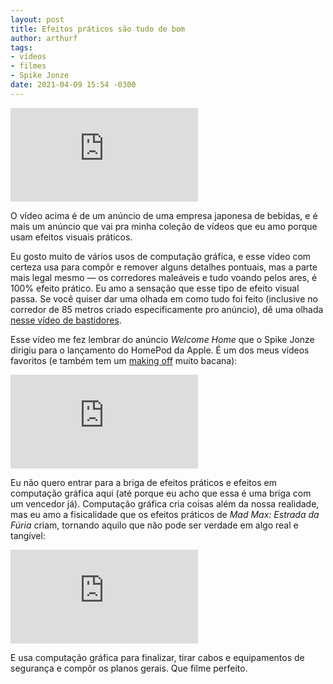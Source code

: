 ```yaml
---
layout: post
title: Efeitos práticos são tudo de bom
author: arthurf
tags:
- vídeos
- filmes
- Spike Jonze
date: 2021-04-09 15:54 -0300
---
```

<iframe class="full-width" src="https://www.youtube-nocookie.com/embed/lcZo5sVK6QM" title="YouTube video player" frameborder="0" allow="accelerometer; autoplay; clipboard-write; encrypted-media; gyroscope; picture-in-picture" allowfullscreen></iframe>

O vídeo acima é de um anúncio de uma empresa japonesa de bebidas, e é mais um anúncio que vai pra minha coleção de vídeos que eu amo porque usam efeitos visuais práticos.

Eu gosto muito de vários usos de computação gráfica, e esse vídeo com certeza usa para compôr e remover alguns detalhes pontuais, mas a parte mais legal mesmo — os corredores maleáveis e tudo voando pelos ares, é 100% efeito prático. Eu amo a sensação que esse tipo de efeito visual passa. Se você quiser dar uma olhada em como tudo foi feito (inclusive no corredor de 85 metros criado especificamente pro anúncio), dê uma olhada [nesse vídeo de bastidores](https://youtu.be/JUR16rk7Smg).

Esse vídeo me fez lembrar do anúncio *Welcome Home* que o Spike Jonze dirigiu para o lançamento do HomePod da Apple. É um dos meus vídeos favoritos (e também tem um [making off](https://youtu.be/go6Hpal8fUA) muito bacana):

<iframe class="full-width" src="https://www.youtube.com/embed/70P7-pkyP4Q" title="YouTube video player" frameborder="0" allow="accelerometer; autoplay; clipboard-write; encrypted-media; gyroscope; picture-in-picture" allowfullscreen></iframe>

Eu não quero entrar para a briga de efeitos práticos e efeitos em computação gráfica aqui (até porque eu acho que essa é uma briga com um vencedor já). Computação gráfica cria coisas além da nossa realidade, mas eu amo a fisicalidade que os efeitos práticos de *Mad Max: Estrada da Fúria* criam, tornando aquilo que não pode ser verdade em algo real e tangível:

<iframe class="full-width" src="https://www.youtube.com/embed/yKAHGwCyamc" title="YouTube video player" frameborder="0" allow="accelerometer; autoplay; clipboard-write; encrypted-media; gyroscope; picture-in-picture" allowfullscreen></iframe>

E usa computação gráfica para finalizar, tirar cabos e equipamentos de segurança e compôr os planos gerais. Que filme perfeito.
